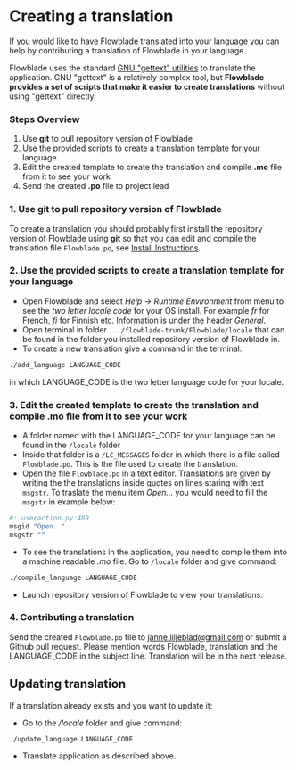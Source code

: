 # Creating a translation

If you would like to have Flowblade translated into your language you can help by contributing a translation of Flowblade in your language.

Flowblade uses the standard [GNU "gettext" utilities](http://www.gnu.org/software/gettext/manual/gettext.html) to translate the application. GNU "gettext" is a relatively complex tool, but **Flowblade provides a set of scripts that make it easier to create translations** without using "gettext" directly.

### Steps Overview
1. Use **git** to pull repository version of Flowblade
2. Use the provided scripts to create a translation template for your language
3. Edit the created template to create the translation and compile **.mo** file from it to see your work
4. Send the created **.po** file to project lead

### 1. Use **git** to pull repository version of Flowblade

To create a translation you should probably first install the repository version of Flowblade using **git** so that you can edit and compile the translation file ``Flowblade.po``, see [Install Instructions](https://github.com/jliljebl/flowblade/blob/master/flowblade-trunk/docs/INSTALLING.md).



### 2. Use the provided scripts to create a translation template for your language

  * Open Flowblade and select *Help -> Runtime Environment* from menu to see the *two letter locale code* for your OS install. For example *fr* for French, *fi* for Finnish etc. Information is under the header *General*.
  * Open terminal in folder ``.../flowblade-trunk/Flowblade/locale`` that can be found in the folder you installed repository version of Flowblade in.
  * To create a new translation give a command in the terminal:
```bash
./add_language LANGUAGE_CODE
```
 in which LANGUAGE_CODE is the two letter language code for your locale.
  
### 3. Edit the created template to create the translation and compile **.mo** file from it to see your work ###

  * A folder named with the LANGUAGE_CODE for your language can be found in the ``/locale`` folder
  * Inside that folder is a ``/LC_MESSAGES`` folder in which there is a file called ``Flowblade.po``. This is the file used to create the translation.
  * Open the file ``Flowblade.po`` in a text editor. Translations are given by writing the the translations inside quotes on lines staring with text ``msgstr``. To traslate the menu item *Open...* you would need to fill the ``msgstr`` in example below:
```bash
#: useraction.py:489
msgid "Open.."
msgstr ""
```
  * To see the translations in the application, you need to compile them into a machine readable *.mo* file. Go to ``/locale`` folder and give command:
```bash
./compile_language LANGUAGE_CODE
```
  * Launch repository version of Flowblade to view your translations.



### 4. Contributing a translation
Send the created ``Flowblade.po`` file to janne.liljeblad@gmail.com or submit a Github pull request. Please mention words Flowblade, translation and the LANGUAGE_CODE in the subject line. Translation will be in the next release.


## Updating translation ##
If a translation already exists and you want to update it:

 * Go to the */locale* folder and give command:
```bash
./update_language LANGUAGE_CODE
```
 * Translate application as described above.
